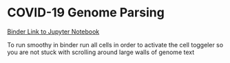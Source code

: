# COVID-19 Genome Parsing
[Binder Link to Jupyter Notebook](https://gesis.mybinder.org/binder/v2/gh/theloosygoose/COVID-19/c8a0aee934dec9d2bb39947e3097029fa0f5f2b0)


To run smoothy in binder run all cells in order to activate the cell toggeler so you are not stuck with scrolling around large walls of genome text
